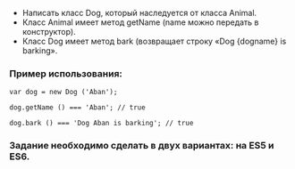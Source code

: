 * Написать класс Dog, который наследуется от класcа Animal. 
* Класс Animal имеет метод getName (name можно передать в конструктор). 
* Класс Dog имеет метод bark (возвращает строку «Dog {dogname} is barking».

### Пример использования:
```
var dog = new Dog ('Aban');

dog.getName () === 'Aban'; // true

dog.bark () === 'Dog Aban is barking'; // true
```

### Задание необходимо сделать в двух вариантах: на ES5 и ES6.
